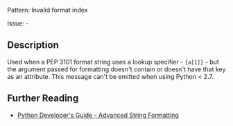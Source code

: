 Pattern: Invalid format index

Issue: -

## Description

Used when a PEP 3101 format string uses a lookup specifier - `{a[1]}` - but the argument passed for formatting doesn't contain or doesn't have that key as an attribute. This message can't be emitted when using Python < 2.7.

## Further Reading

* [Python Developer's Guide - Advanced String Formatting](https://www.python.org/dev/peps/pep-3101)
